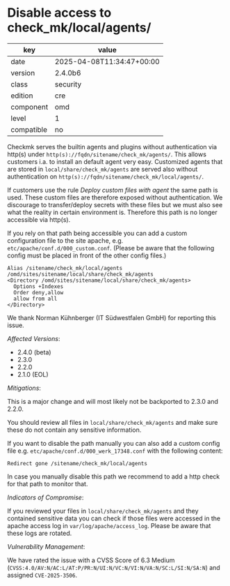 [//]: # (werk v2)
# Disable access to check_mk/local/agents/

key        | value
---------- | ---
date       | 2025-04-08T11:34:47+00:00
version    | 2.4.0b6
class      | security
edition    | cre
component  | omd
level      | 1
compatible | no

Checkmk serves the builtin agents and plugins without authentication via http(s) under `http(s)://fqdn/sitename/check_mk/agents/`.
This allows customers i.a. to install an default agent very easy.
Customized agents that are stored in `local/share/check_mk/agents` are served also without authentication on `http(s)://fqdn/sitename/check_mk/local/agents/`.

If customers use the rule *Deploy custom files with agent* the same path is used.
These custom files are therefore exposed without authentication.
We discourage to transfer/deploy secrets with these files but we must also see what the reality in certain environment is.
Therefore this path is no longer accessible via http(s).

If you rely on that path being accessible you can add a custom configuration file to the site apache, e.g. `etc/apache/conf.d/000_custom.conf`. (Please be aware that the following config must be placed in front of the other config files.)

```text
Alias /sitename/check_mk/local/agents /omd/sites/sitename/local/share/check_mk/agents
<Directory /omd/sites/sitename/local/share/check_mk/agents>
  Options +Indexes
  Order deny,allow
  allow from all
</Directory>
```

We thank Norman Kühnberger (IT Südwestfalen GmbH) for reporting this issue.
 
*Affected Versions*:
 
* 2.4.0 (beta)
* 2.3.0
* 2.2.0
* 2.1.0 (EOL)
 
*Mitigations*:
 
This is a major change and will most likely not be backported to 2.3.0 and 2.2.0.

You should review all files in `local/share/check_mk/agents` and make sure these do not contain any sensitive information.

If you want to disable the path manually you can also add a custom config file e.g. `etc/apache/conf.d/000_werk_17348.conf` with the following content:
```text
Redirect gone /sitename/check_mk/local/agents
```
In case you manually disable this path we recommend to add a http check for that path to monitor that.
 
*Indicators of Compromise*:
 
If you reviewed your files in `local/share/check_mk/agents` and they contained sensitive data you can check if those files were accessed in the apache access log in `var/log/apache/access_log`.
Please be aware that these logs are rotated.
 
*Vulnerability Management*:
 
We have rated the issue with a CVSS Score of 6.3 Medium (`CVSS:4.0/AV:N/AC:L/AT:P/PR:N/UI:N/VC:N/VI:N/VA:N/SC:L/SI:N/SA:N`) and assigned `CVE-2025-3506`.
